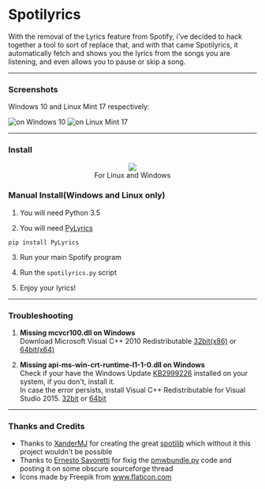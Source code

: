 # Spotilyrics

With the removal of the Lyrics feature from Spotify, i've decided to hack together a tool to sort of replace that, and with that came Spotilyrics, it automatically fetch and shows you the lyrics from the songs you are listening, and even allows you to pause or skip a song.

---
### Screenshots

Windows 10 and Linux Mint 17 respectively:

![on Windows 10](http://imgur.com/pFTD1Iv.png "on Windows 10") ![on Linux Mint 17](http://imgur.com/7uwpf3c.png "on Linux Mint 17")  

---

### Install
<p align="center">
  <a href="https://github.com/eitchtee/Spotilyrics/releases/latest"><img src="http://imgur.com/NmGvnqx.png"></a><br>
  For Linux and Windows
</p>

### Manual Install(**Windows and Linux only**)

1. You will need Python 3.5

2. You will need [PyLyrics](https://pypi.python.org/pypi/PyLyrics/1.1.0)

  `pip install PyLyrics`

3. Run your main Spotify program

4. Run the `spotilyrics.py` script

5. Enjoy your lyrics!

---

### Troubleshooting

1. **Missing mcvcr100.dll on Windows**  
Download Microsoft Visual C++ 2010 Redistributable [32bit(x86)](https://www.microsoft.com/en-us/download/details.aspx?id=5555) or [64bit(x64)](https://www.microsoft.com/en-us/download/details.aspx?id=14632)

2. **Missing api-ms-win-crt-runtime-l1-1-0.dll on Windows**  
Check if your have the Windows Update [KB2999226](https://support.microsoft.com/en-gb/kb/2999226) installed on your system, if you don't, install it.  
In case the error persists, install Visual C++ Redistributable for Visual Studio 2015. [32bit](http://download.microsoft.com/download/9/3/F/93FCF1E7-E6A4-478B-96E7-D4B285925B00/vc_redist.x86.exe) or [64bit](http://download.microsoft.com/download/9/3/F/93FCF1E7-E6A4-478B-96E7-D4B285925B00/vc_redist.x64.exe)


---
### Thanks and Credits
* Thanks to [XanderMJ](https://github.com/XanderMJ/) for creating the great [spotilib](https://github.com/XanderMJ/spotilib) which without it this project wouldn't be possible
* Thanks to [Ernesto Savoretti](https://sourceforge.net/u/sandy2008/) for fixig the [pmwbundle.py](https://sourceforge.net/p/pmw/discussion/131281/thread/24235048/) code and posting it on some obscure sourceforge thread
* Icons made by Freepik from www.flaticon.com
